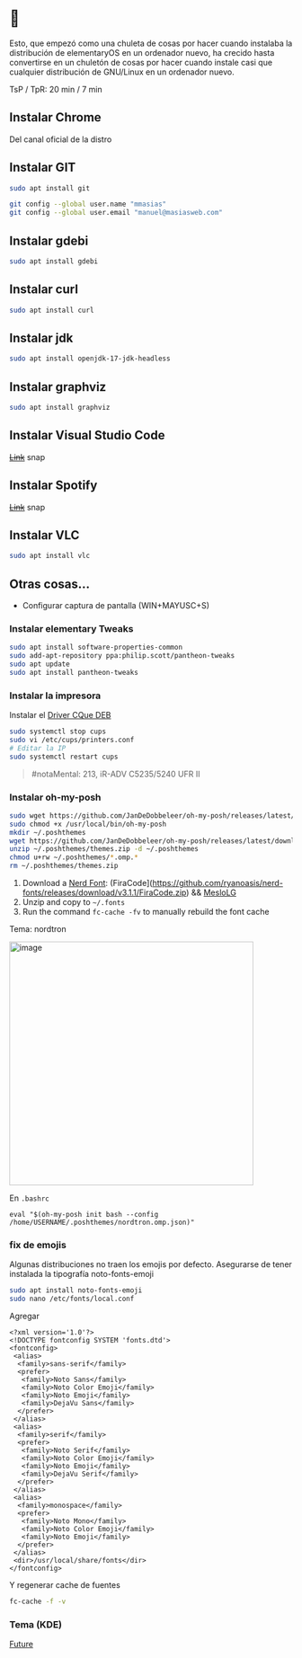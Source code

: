 # :robot:

Esto, que empezó como una chuleta de cosas por hacer cuando instalaba la distribución de elementaryOS en un ordenador nuevo, ha crecido hasta convertirse en un chuletón de cosas por hacer cuando instale casi que cualquier distribución de GNU/Linux en un ordenador nuevo.

TsP / TpR: 20 min / 7 min

## Instalar Chrome

Del canal oficial de la distro 

## Instalar GIT

```bash
sudo apt install git

git config --global user.name "mmasias"
git config --global user.email "manuel@masiasweb.com"

```

## Instalar gdebi

```bash
sudo apt install gdebi
```

## Instalar curl

```bash
sudo apt install curl
```

## Instalar jdk

```bash
sudo apt install openjdk-17-jdk-headless
```

## Instalar graphviz

```bash
sudo apt install graphviz
```

## Instalar Visual Studio Code

~~[Link](https://code.visualstudio.com/)~~ snap

## Instalar Spotify

~~[Link](https://www.spotify.com/es/download/linux/)~~ snap

## Instalar VLC

```bash
sudo apt install vlc
```

## Otras cosas...

* Configurar captura de pantalla (WIN+MAYUSC+S)

### Instalar elementary Tweaks

```bash
sudo apt install software-properties-common
sudo add-apt-repository ppa:philip.scott/pantheon-tweaks
sudo apt update
sudo apt install pantheon-tweaks
```

### Instalar la impresora

Instalar el [Driver CQue DEB](https://www.canon.es/support/products/imagerunner/imagerunner-advance-c5235i.html?type=drivers&driverdetailid=tcm:86-1894069&os=linux%20%2864-bit%29&language=es)

```bash
sudo systemctl stop cups
sudo vi /etc/cups/printers.conf
# Editar la IP
sudo systemctl restart cups
```

> #notaMental: 213, iR-ADV C5235/5240 UFR II


### Instalar oh-my-posh

```bash
sudo wget https://github.com/JanDeDobbeleer/oh-my-posh/releases/latest/download/posh-linux-amd64 -O /usr/local/bin/oh-my-posh
sudo chmod +x /usr/local/bin/oh-my-posh
mkdir ~/.poshthemes
wget https://github.com/JanDeDobbeleer/oh-my-posh/releases/latest/download/themes.zip -O ~/.poshthemes/themes.zip
unzip ~/.poshthemes/themes.zip -d ~/.poshthemes
chmod u+rw ~/.poshthemes/*.omp.*
rm ~/.poshthemes/themes.zip
```

1. Download a [Nerd Font](http://nerdfonts.com/): (FiraCode](https://github.com/ryanoasis/nerd-fonts/releases/download/v3.1.1/FiraCode.zip) && [MesloLG](https://github.com/ryanoasis/nerd-fonts/releases/download/v3.1.1/Meslo.zip)
1. Unzip and copy to ```~/.fonts```
1. Run the command ```fc-cache -fv``` to manually rebuild the font cache

Tema: nordtron

<img width="434" alt="image" src="https://user-images.githubusercontent.com/8528047/215170894-5f288539-7a31-45c2-b4fb-bd557a14e3b5.png">

En ```.bashrc```
```
eval "$(oh-my-posh init bash --config /home/USERNAME/.poshthemes/nordtron.omp.json)"
```

### fix de emojis

Algunas distribuciones no traen los emojis por defecto. Asegurarse de tener instalada la tipografía noto-fonts-emoji 

```bash
sudo apt install noto-fonts-emoji
sudo nano /etc/fonts/local.conf
```

Agregar

```
<?xml version='1.0'?>
<!DOCTYPE fontconfig SYSTEM 'fonts.dtd'>
<fontconfig>
 <alias>
  <family>sans-serif</family>
  <prefer>
   <family>Noto Sans</family>
   <family>Noto Color Emoji</family>
   <family>Noto Emoji</family>
   <family>DejaVu Sans</family>
  </prefer>
 </alias>
 <alias>
  <family>serif</family>
  <prefer>
   <family>Noto Serif</family>
   <family>Noto Color Emoji</family>
   <family>Noto Emoji</family>
   <family>DejaVu Serif</family>
  </prefer>
 </alias>
 <alias>
  <family>monospace</family>
  <prefer>
   <family>Noto Mono</family>
   <family>Noto Color Emoji</family>
   <family>Noto Emoji</family>
  </prefer>
 </alias>
 <dir>/usr/local/share/fonts</dir>
</fontconfig>
```

Y regenerar cache de fuentes

```bash
fc-cache -f -v
```

### Tema (KDE)

[Future](https://store.kde.org/p/1491484)

